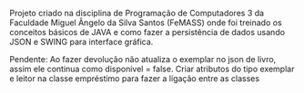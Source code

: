 Projeto criado na disciplina de Programação de Computadores 3 da Faculdade Miguel Ângelo da Silva Santos (FeMASS) onde foi treinado os conceitos básicos de JAVA e como fazer a persistência de dados usando JSON e SWING para interface gráfica.

Pendente:
  Ao fazer devolução não atualiza o exemplar no json de livro, assim ele continua como disponivel = false.
  Criar atributos do tipo exemplar e leitor na classe empréstimo para fazer a ligação entre as classes
